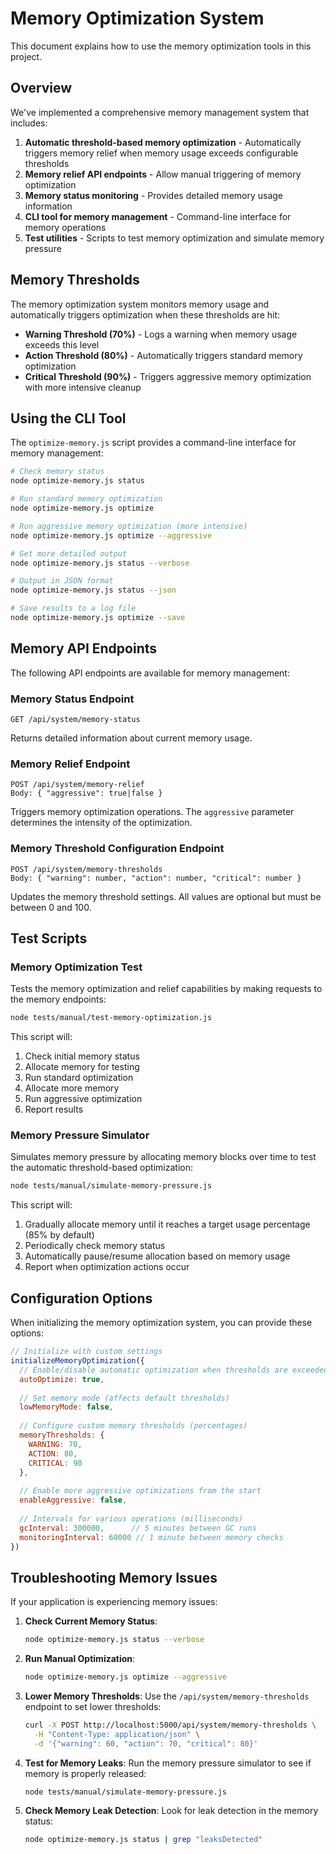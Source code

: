 # Memory Optimization System

This document explains how to use the memory optimization tools in this project.

## Overview

We've implemented a comprehensive memory management system that includes:

1. **Automatic threshold-based memory optimization** - Automatically triggers memory relief when memory usage exceeds configurable thresholds
2. **Memory relief API endpoints** - Allow manual triggering of memory optimization
3. **Memory status monitoring** - Provides detailed memory usage information
4. **CLI tool for memory management** - Command-line interface for memory operations
5. **Test utilities** - Scripts to test memory optimization and simulate memory pressure

## Memory Thresholds

The memory optimization system monitors memory usage and automatically triggers optimization when these thresholds are hit:

- **Warning Threshold (70%)** - Logs a warning when memory usage exceeds this level
- **Action Threshold (80%)** - Automatically triggers standard memory optimization 
- **Critical Threshold (90%)** - Triggers aggressive memory optimization with more intensive cleanup

## Using the CLI Tool

The `optimize-memory.js` script provides a command-line interface for memory management:

```bash
# Check memory status
node optimize-memory.js status

# Run standard memory optimization
node optimize-memory.js optimize

# Run aggressive memory optimization (more intensive)
node optimize-memory.js optimize --aggressive

# Get more detailed output
node optimize-memory.js status --verbose

# Output in JSON format
node optimize-memory.js status --json

# Save results to a log file
node optimize-memory.js optimize --save
```

## Memory API Endpoints

The following API endpoints are available for memory management:

### Memory Status Endpoint

```
GET /api/system/memory-status
```

Returns detailed information about current memory usage.

### Memory Relief Endpoint

```
POST /api/system/memory-relief
Body: { "aggressive": true|false }
```

Triggers memory optimization operations. The `aggressive` parameter determines the intensity of the optimization.

### Memory Threshold Configuration Endpoint

```
POST /api/system/memory-thresholds
Body: { "warning": number, "action": number, "critical": number }
```

Updates the memory threshold settings. All values are optional but must be between 0 and 100.

## Test Scripts

### Memory Optimization Test

Tests the memory optimization and relief capabilities by making requests to the memory endpoints:

```bash
node tests/manual/test-memory-optimization.js
```

This script will:
1. Check initial memory status
2. Allocate memory for testing
3. Run standard optimization
4. Allocate more memory
5. Run aggressive optimization
6. Report results

### Memory Pressure Simulator

Simulates memory pressure by allocating memory blocks over time to test the automatic threshold-based optimization:

```bash
node tests/manual/simulate-memory-pressure.js
```

This script will:
1. Gradually allocate memory until it reaches a target usage percentage (85% by default)
2. Periodically check memory status
3. Automatically pause/resume allocation based on memory usage
4. Report when optimization actions occur

## Configuration Options

When initializing the memory optimization system, you can provide these options:

```javascript
// Initialize with custom settings
initializeMemoryOptimization({
  // Enable/disable automatic optimization when thresholds are exceeded
  autoOptimize: true,
  
  // Set memory mode (affects default thresholds)
  lowMemoryMode: false,
  
  // Configure custom memory thresholds (percentages)
  memoryThresholds: {
    WARNING: 70,
    ACTION: 80,
    CRITICAL: 90
  },
  
  // Enable more aggressive optimizations from the start
  enableAggressive: false,
  
  // Intervals for various operations (milliseconds)
  gcInterval: 300000,      // 5 minutes between GC runs
  monitoringInterval: 60000 // 1 minute between memory checks
})
```

## Troubleshooting Memory Issues

If your application is experiencing memory issues:

1. **Check Current Memory Status**:
   ```bash
   node optimize-memory.js status --verbose
   ```

2. **Run Manual Optimization**:
   ```bash
   node optimize-memory.js optimize --aggressive
   ```

3. **Lower Memory Thresholds**:
   Use the `/api/system/memory-thresholds` endpoint to set lower thresholds:
   ```bash
   curl -X POST http://localhost:5000/api/system/memory-thresholds \
     -H "Content-Type: application/json" \
     -d '{"warning": 60, "action": 70, "critical": 80}'
   ```

4. **Test for Memory Leaks**:
   Run the memory pressure simulator to see if memory is properly released:
   ```bash
   node tests/manual/simulate-memory-pressure.js
   ```

5. **Check Memory Leak Detection**:
   Look for leak detection in the memory status:
   ```bash
   node optimize-memory.js status | grep "leaksDetected"
   ```